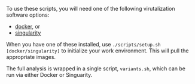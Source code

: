 To use these scripts, you will need one of the following virutalization software options:
- [docker](https://docs.docker.com/), or
- [singularity](https://sylabs.io/guides/3.0/user-guide/installation.html)

When you have one of these installed, use `./scripts/setup.sh [docker/singularity]` to
initialize your work environment. This will pull the appropriate images.

The full analysis is wrapped in a single script, `variants.sh`, which can be run via either Docker or Singuarity.
